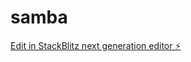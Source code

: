 # samba

[Edit in StackBlitz next generation editor ⚡️](https://stackblitz.com/~/github.com/klappernextjs/samba)